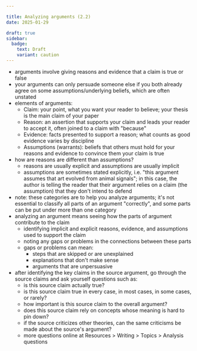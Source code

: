 ```yaml
---

title: Analyzing arguments (2.2)
date: 2025-01-29

draft: true
sidebar:
  badge:
    text: Draft
    variant: caution
---
```


- arguments involve giving reasons and evidence that a claim is true or false
- your arguments can only persuade someone else if you both already agree on some assumptions/underlying beliefs, which are often unstated
- elements of arguments:
	- Claim: your point, what you want your reader to believe; your thesis is the main claim of your paper
	- Reason: an assertion that supports your claim and leads your reader to accept it, often joined to a claim with "because"
	- Evidence: facts presented to support a reason; what counts as good evidence varies by discipline
	- Assumptions (warrants): beliefs that others must hold for your reasons and evidence to convince them your claim is true
- how are reasons are different than assumptions?
	- reasons are usually explicit and assumptions are usually implicit
	- assumptions are sometimes stated explicitly, i.e. "this argument assumes that art evolved from animal signals"; in this case, the author is telling the reader that their argument relies on a claim (the assumption) that they don't intend to defend
- note: these categories are to help you analyze arguments; it's not essential to classify all parts of an argument "correctly", and some parts can be put under more than one category
- analyzing an argument means seeing how the parts of argument contribute to the claim
	- identifying implicit and explicit reasons, evidence, and assumptions used to support the claim
	- noting any gaps or problems in the connections between these parts
	- gaps or problems can mean:
		- steps that are skipped or are unexplained
		- explanations that don't make sense
		- arguments that are unpersuasive
- after identifying the key claims in the source argument, go through the source claims and ask yourself questions such as:
	- is this source claim actually true?
	- is this source claim true in every case, in most cases, in some cases, or rarely?
	- how important is this source claim to the overall argument?
	- does this source claim rely on concepts whose meaning is hard to pin down?
	- if the source criticizes other theories, can the same criticisms be made about the source's argument?
	- more questions online at Resources > Writing > Topics > Analysis questions
